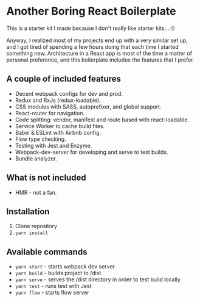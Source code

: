 # Another Boring React Boilerplate

This is a starter kit I made because I don't really like starter kits... 🙄

Anyway, I realized most of my projects end up with a very similar set up, and I got tired of spending a few hours doing that each time I started something new. Architecture in a React app is most of the time a matter of personal preference, and this boilerplate includes the features that I prefer.

## A couple of included features

* Decent webpack configs for dev and prod.
* Redux and RxJs (redux-loadable).
* CSS modules with SASS, autoprefixer, and global support.
* React-router for navigation.
* Code splitting: vendor, manifest and route based with react-loadable.
* Service Worker to cache build files.
* Babel & ESLint with Airbnb config.
* Flow type checking.
* Testing with Jest and Enzyme.
* Webpack-dev-server for developing and serve to test builds.
* Bundle analyzer.

## What is not included

* HMR - not a fan.

## Installation

1. Clone repository
2. `yarn install`

## Available commands

* `yarn start` - starts webpack dev server
* `yarn build` - builds project to /dist
* `yarn serve` - serves the /dist directory in order to test build locally
* `yarn test` - runs test with Jest
* `yarn flow` - starts flow server
